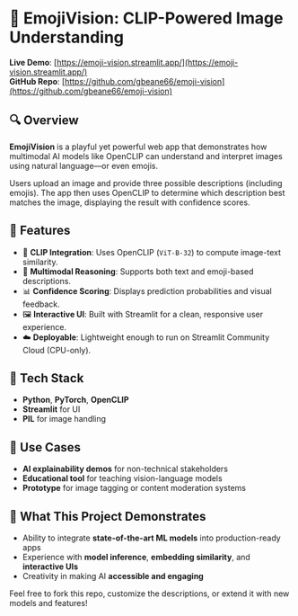 # 📸 EmojiVision: CLIP-Powered Image Understanding

**Live Demo**: [https://emoji-vision.streamlit.app/](https://emoji-vision.streamlit.app/)  
**GitHub Repo**: [https://github.com/gbeane66/emoji-vision](https://github.com/gbeane66/emoji-vision)

## 🔍 Overview

**EmojiVision** is a playful yet powerful web app that demonstrates how multimodal AI models like OpenCLIP can understand and interpret images using natural language—or even emojis.

Users upload an image and provide three possible descriptions (including emojis). The app then uses OpenCLIP to determine which description best matches the image, displaying the result with confidence scores.

## 🚀 Features

- 🔗 **CLIP Integration**: Uses OpenCLIP (`ViT-B-32`) to compute image-text similarity.
- 🧠 **Multimodal Reasoning**: Supports both text and emoji-based descriptions.
- 📊 **Confidence Scoring**: Displays prediction probabilities and visual feedback.
- 🖼️ **Interactive UI**: Built with Streamlit for a clean, responsive user experience.
- ☁️ **Deployable**: Lightweight enough to run on Streamlit Community Cloud (CPU-only).

## 🧰 Tech Stack

- **Python**, **PyTorch**, **OpenCLIP**
- **Streamlit** for UI
- **PIL** for image handling

## 🎯 Use Cases

- **AI explainability demos** for non-technical stakeholders
- **Educational tool** for teaching vision-language models
- **Prototype** for image tagging or content moderation systems

## 🧠 What This Project Demonstrates

- Ability to integrate **state-of-the-art ML models** into production-ready apps
- Experience with **model inference**, **embedding similarity**, and **interactive UIs**
- Creativity in making AI **accessible and engaging**

<!-- ## 📸 Screenshots

*(Include a few screenshots or a GIF of the app in action)*

--- -->

Feel free to fork this repo, customize the descriptions, or extend it with new models and features!